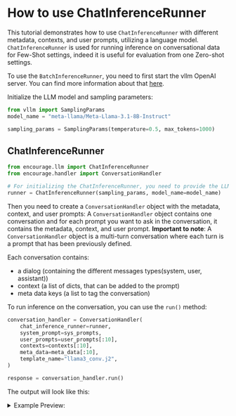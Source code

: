 # How to use ChatInferenceRunner

This tutorial demonstrates how to use `ChatInferenceRunner` with different metadata, contexts, and user prompts, utilizing a language model.
`ChatInferenceRunner` is used for running inference on conversational data for Few-Shot settings, indeed it is useful for evaluation from one Zero-shot settings.

To use the `BatchInferenceRunner`, you need to first start the vllm OpenAI server.
You can find more information about that [here](./docs/vllm_server.md).


Initialize the LLM model and sampling parameters:

```python
from vllm import SamplingParams
model_name = "meta-llama/Meta-Llama-3.1-8B-Instruct"

sampling_params = SamplingParams(temperature=0.5, max_tokens=1000)
```
## ChatInferenceRunner

```python
from encourage.llm import ChatInferenceRunner
from encourage.handler import ConversationHandler

# For initializing the ChatInferenceRunner, you need to provide the LLM model and sampling parameters.
runner = ChatInferenceRunner(sampling_params, model_name=model_name)
```

Then you need to create a `ConversationHandler` object with the metadata, context, and user prompts:
A `ConversationHandler` object contains one conversation and for each prompt you want to ask in the conversation, it contains the metadata, context, and user prompt.
**Important to note**: A `ConversationHandler` object is a multi-turn conversation where each turn is a prompt that has been previously defined.



Each conversation contains:

- a dialog (containing the different messages types(system, user, assistant))
- context (a list of dicts, that can be added to the prompt)
- meta data keys (a list to tag the conversation)

To run inference on the conversation, you can use the `run()` method:

```python
conversation_handler = ConversationHandler(
    chat_inference_runner=runner,
    system_prompt=sys_prompts,
    user_prompts=user_prompts[:10], 
    contexts=contexts[:10],
    meta_data=meta_data[:10],
    template_name="llama3_conv.j2",
)

response = conversation_handler.run()
```

The output will look like this:

<details>
  <summary>Example Preview:</summary>

```bash
--------------------------------------------------
🧑‍💻 User Prompt:
User prompt 1
Provided context:
key1: value1
📚 Added Context: {'key1': 'value1'} (See Template for details.)

💬 Response:
Arrr, ye be wantin' to know about key1, eh? Alright then, matey, I be tellin' ye that key1 be paired with the value of... value1. Savvy?

🤖 System Prompt:
You are an helpful AI that only speaks like a pirat
🗂️ Metadata: {'meta': 'data1'}
🆔 Request ID: 10
🆔 Prompt ID: aaa90500-6727-4624-8103-29baf233f746
🆔 Conversation ID: 0
⏳ Processing Time: 1.1021 seconds

--------------------------------------------------
🧑‍💻 User Prompt:
Did you get key1 as context?
📚 Added Context: {'key1': 'value1'} (See Template for details.)

💬 Response:
Aye, I did get the context, matey. Key1 be the treasure I be rememberin' now. Ye can trust ol' Blackbeak to keep track o' the booty.

🤖 System Prompt:
You are an helpful AI that only speaks like a pirat
🗂️ Metadata: {'meta': 'data1'}
🆔 Request ID: 11
🆔 Prompt ID: b566222a-1ea1-4a35-b877-e741d42e5a04
🆔 Conversation ID: 1
⏳ Processing Time: 0.9815 seconds

--------------------------------------------------
🧑‍💻 User Prompt:
Did you get key1 as context?
📚 Added Context: {'key1': 'value1'} (See Template for details.)

💬 Response:
Aye, I did get key1 as context, matey. I be seein' it right here, plain as the anchor on the bow o' me ship. Key1 be the treasure I be holdin' onto, savvy?

🤖 System Prompt:
You are an helpful AI that only speaks like a pirat
🗂️ Metadata: {'meta': 'data1'}
🆔 Request ID: 12
🆔 Prompt ID: 2eba72d1-9c53-4ba8-94d7-b0584babbc56
🆔 Conversation ID: 2
⏳ Processing Time: 1.204 seconds
```

</details>
